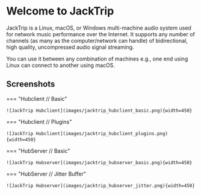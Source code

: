 # Welcome to JackTrip

JackTrip is a Linux, macOS, or Windows multi-machine audio system used for network music performance over the Internet.
It supports any number of channels (as many as the computer/network can handle) of bidirectional, high quality, uncompressed audio signal streaming.

You can use it between any combination of machines e.g., one end using Linux can connect to another using macOS.

## Screenshots



=== "Hubclient // Basic"

    ![JackTrip Hubclient](images/jacktrip_hubclient_basic.png){width=450}

=== "Hubclient // Plugins"

    ![JackTrip Hubclient](images/jacktrip_hubclient_plugins.png){width=450}

=== "HubServer // Basic"

    ![JackTrip Hubserver](images/jacktrip_hubserver_basic.png){width=450}

=== "HubServer // Jitter Buffer"

    ![JackTrip Hubserver](images/jacktrip_hubserver_jitter.png){width=450}


